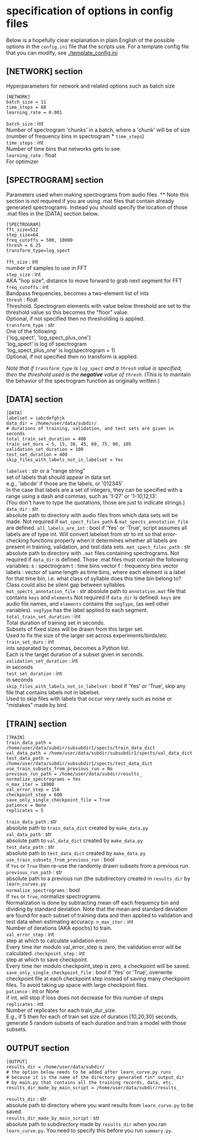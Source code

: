 # specification of options in config files

Below is a hopefully clear explanation in plain English of the possible
options in the `config.ini` file that the scripts use.
For a template config file that you can modify, see 
[./template_config.ini](./template_cnfig.ini)

## [NETWORK] section
Hyperparameters for network and related options such as batch size

```
[NETWORK]
batch_size = 11
time_steps = 88
learning_rate = 0.001
```

`batch_size` : int  
    Number of spectrogram 'chunks' in a batch, where a 'chunk' will be of
    size (number of frequency bins in spectrogram * `time_steps`)  
`time_steps` : int  
    Number of time bins that networks gets to see.  
`learning_rate` : float  
    For optimizer

## [SPECTROGRAM] section
Parameters used when making spectrograms from audio files.
** Note this section is *not* required if you are using .mat
files that contain already generated spectrograms. Instead you
should specify the location of those .mat files in the [DATA]
section below.
```
[SPECTROGRAM]
fft_size=512
step_size=64
freq_cutoffs = 500, 10000
thresh = 6.25
transform_type=log_spect
```

`fft_size` : int  
    number of samples to use in FFT  
`step_size` : int  
    AKA "hop size", distance to move forward to grab next segment for FFT  
`freq_cutoffs` : int  
    Bandpass frequencies, becomes a two-element list of ints  
`thresh` : float  
    Threshold. Spectrogram elements with value below threshold are set to
    the threshold value so this becomes the "floor" value.  
    Optional, if not specified then no thresholding is applied.  
`transform_type` : str  
    One of the following:  
    {'log_spect', 'log_spect_plus_one'}  
    'log_spect' is log of spectrogram  
    'log_spect_plus_one' is log(spectrogram + 1)  
    Optional, if not specified then no transform is applied.  

*Note that if `transform_type` is `log_spect` and a `thresh` value is specified,
then the threshold used is the **negative** value of `thresh`.* (This is to 
maintain the behavior of the spectrogram function as originally written.)

## [DATA] section

```
[DATA]
labelset = iabcdefghjk
data_dir = /home/user/data/subdir/
# durations of training, validation, and test sets are given in seconds
total_train_set_duration = 400
train_set_durs = 5, 15, 30, 45, 60, 75, 90, 105
validation_set_duration = 100
test_set_duration = 400
skip_files_with_labels_not_in_labelset = Yes
```

`labelset` : str or a "range string"  
    set of labels that should appear in data set  
    e.g., 'iabcde' if those are the labels, or '012345'  
    In the case that labels are a set of integers, they can be
    specified with a range using a dash and commas, such as
    '1-27' or '1-10,12,13'.  
    (You don't have to type the quotations, those are just to indicate
    strings.)  
`data_dir` : str  
    absolute path to directory with audio files from which data sets will
    be made.
    Not required if `mat_spect_files_path` & `mat_spects_annotation_file`
    are defined.
`all_labels_are_int` : bool
    if 'Yes' or 'True', script assumes all labels are of type int.
    Will convert labelset from str to int
    so that error-checking functions properly when it determines
    whether all labels are present in training, validation,  and
    test data sets.
`mat_spect_files_path` : str
    absolute path to directory with `.mat` files containing spectrograms.
    Not required if `data_dir` is defined.
    Those .mat files must contain the following variables:
        s : spectrogram
        t : time bins vector
        f : frequency bins vector
        labels : vector of same length as time bins, where each element
                 is a label for that time bin, 
                 i.e. what class of syllable does this time bin belong to?
                 Class could also be silent gap between syllables 
`mat_spects_annotation_file` : str
    absolute path to `annotation.mat` file that contains `keys` and `elements`
    Not required if `data_dir` is defined.
    `keys` are audio file names, and `elements` contains the `segType`,
    (as well other variables).
    `segType` has the label applied to each segment.
`total_train_set_duration` : int  
    Total duration of training set in seconds.  
    Subsets of fixed sizes will be drawn from this larger set.  
    Used to fix the size of the larger set across experiments/birds/etc.  
`train_set_durs` : int  
    ints separated by commas, becomes a Python list.  
    Each is the target duration of a subset given in seconds.  
`validation_set_duration` : int  
    in seconds  
`test_set_duration` : int  
    in seconds  
`skip_files_with_labels_not_in_labelset` : bool
    if 'Yes' or 'True', skip any file that contains labels not in labelset.  
    Used to skip files with labels that occur very rarely such as noise
    or "mistakes" made by bird.  

## [TRAIN] section

```
[TRAIN]
train_data_path = /home/user/data/subdir/subsubdir1/spects/train_data_dict
val_data_path = /home/user/data/subdir/subsubdir1/spects/val_data_dict
test_data_path = /home/user/data/subdir/subsubdir1/spects/test_data_dict
use_train_subsets_from_previous_run = No
previous_run_path = /home/user/data/subdir/results_
normalize_spectrograms = Yes
n_max_iter = 18000
val_error_step = 150
checkpoint_step = 600
save_only_single_checkpoint_file = True
patience = None
replicates = 5
```

`train_data_path` : str  
    absolute path to `train_data_dict` created by `make_data.py`  
`val_data_path` : str  
    absolute path to `val_data_dict` created by `make_data.py`  
`test_data_path` : str  
    absolute path to `test_data_dict` created by `make_data.py`  
`use_train_subsets_from_previous_run` : bool  
    if `Yes` or `True` then re-use the randomly drawn subsets from a 
    previous run.  
`previous_run_path` : str  
    absolute path to a previous run (the subdirectory created in `results_dir`
    by `learn_curves.py`  
`normalize_spectrograms` : bool  
    If `Yes` or `True`, normalize spectrograms.  
    Normalization is done by subtracting mean off each frequency bin and
    dividing by standard deviation.
    Note that the mean and standard deviation are found for each subset
    of training data and then applied to validation and test data
    when estimating accuracy.
`n_max_iter` : int  
    Number of iterations (AKA epochs) to train.  
`val_error_step` : int  
    step at which to calculate validation error.  
    Every time iter modulo val_error_step is zero, the validation error
    will be calculated.
`checkpoint_step` : int  
    step at which to save checkpoint.  
    Every time iter modulo checkpoint_step is zero, a checkpoint will be
    saved.
`save_only_single_checkpoint_file` : bool
    if 'Yes' or 'True', overwrite checkpoint file at each checkpoint step 
    instead of saving many checkpoint files. To avoid taking up space with
    large checkpoint files.  
`patience` : int or None  
    if int, will stop if loss does not decrease for this number of steps  
`replicates` : int  
    Number of replicates for each train_dur_size.  
    E.g., if 5 then for each of train set size of duration [10,20,30] seconds, 
    generate 5 random subsets of each duration and train a model with those 
    subsets.  


## OUTPUT section

```
[OUTPUT]
results_dir = /home/user/data/subdir/
# the option below needs to be added after learn_curve.py runs
# because it is the name of the directory generated *in* output_dir
# by main.py that contains all the training records, data, etc.
results_dir_made_by_main_script = /home/user/data/subdir/results_
```

`results_dir` : str  
    absolute path to directory where you want results from `learn_curve.py`
     to be saved.  
`results_dir_made_by_main_script` : str  
    absolute path to subdirectory made by `results_dir` when you ran 
    `learn_curve.py`. You need to specify this before you run `summary.py`.